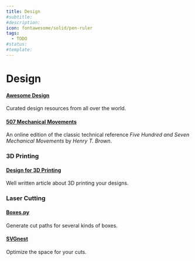 ```yaml
---
title: Design
#subtitle: 
#description: 
icon: fontawesome/solid/pen-ruler
tags:
  - TODO
#status:
#template: 
---
```


# Design

#### [Awesome Design](https://github.com/gztchan/awesome-design)
Curated design resources from all over the world. 

#### [507 Mechanical Movements](https://507movements.com/)
An online edition of the classic technical reference _Five Hundred and Seven Mechanical Movements_ by _Henry T. Brown_.


### 3D Printing

#### [Design for 3D Printing](https://blog.rahix.de/design-for-3d-printing/)
Well written article about 3D printing your designs.


### Laser Cutting

#### [Boxes.py](https://boxes.hackerspace-bamberg.de/)
Generate cut paths for several kinds of boxes.

#### [SVGnest](https://svgnest.com/)
Optimize the space for your cuts.

